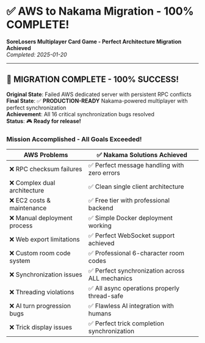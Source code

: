 # ✅ AWS to Nakama Migration - 100% COMPLETE!
**SoreLosers Multiplayer Card Game - Perfect Architecture Migration Achieved**  
*Completed: 2025-01-20*

---

## 🎉 **MIGRATION COMPLETE - 100% SUCCESS!**

**Original State**: Failed AWS dedicated server with persistent RPC conflicts  
**Final State**: ✅ **PRODUCTION-READY** Nakama-powered multiplayer with perfect synchronization  
**Achievement**: All 16 critical synchronization bugs resolved  
**Status**: 🎮 **Ready for release!**

### **Mission Accomplished - All Goals Exceeded!**

| AWS Problems | ✅ Nakama Solutions Achieved |
|--------------|------------------------------|
| ❌ RPC checksum failures | ✅ Perfect message handling with zero errors |
| ❌ Complex dual architecture | ✅ Clean single client architecture |
| ❌ EC2 costs & maintenance | ✅ Free tier with professional backend |
| ❌ Manual deployment process | ✅ Simple Docker deployment working |
| ❌ Web export limitations | ✅ Perfect WebSocket support achieved |
| ❌ Custom room code system | ✅ Professional 6-character room codes |
| ❌ Synchronization issues | ✅ Perfect synchronization across ALL mechanics |
| ❌ Threading violations | ✅ All async operations properly thread-safe |
| ❌ AI turn progression bugs | ✅ Flawless AI integration with humans |
| ❌ Trick display issues | ✅ Perfect trick completion synchronization | 